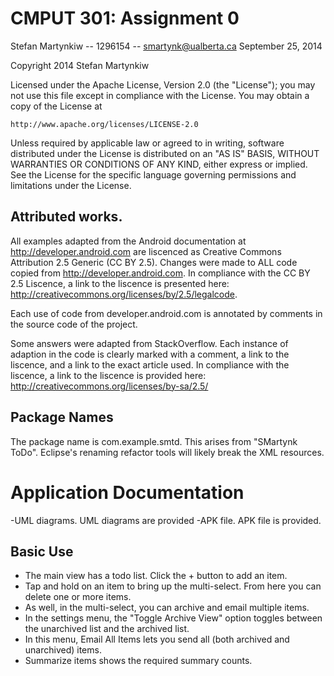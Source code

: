 CMPUT 301: Assignment 0
=======================
Stefan Martynkiw -- 1296154 -- smartynk@ualberta.ca
September 25, 2014



Copyright 2014 Stefan Martynkiw

Licensed under the Apache License, Version 2.0 (the "License");
you may not use this file except in compliance with the License.
You may obtain a copy of the License at

    http://www.apache.org/licenses/LICENSE-2.0

Unless required by applicable law or agreed to in writing, software
distributed under the License is distributed on an "AS IS" BASIS,
WITHOUT WARRANTIES OR CONDITIONS OF ANY KIND, either express or implied.
See the License for the specific language governing permissions and
limitations under the License.


Attributed works. 
-----------------
All examples adapted from the Android documentation at http://developer.android.com are liscenced as Creative Commons Attribution 2.5 Generic (CC BY 2.5). Changes were made to ALL code copied from http://developer.android.com. In compliance with the CC BY 2.5 Liscence, a link to the liscence is presented here: http://creativecommons.org/licenses/by/2.5/legalcode.

Each use of code from developer.android.com is annotated by comments in the source code of the project.

Some answers were adapted from StackOverflow. Each instance of adaption in the code is clearly marked with a comment, a link to the liscence, and a link to the exact article used. In compliance with the liscence, a link to the liscence is provided here: http://creativecommons.org/licenses/by-sa/2.5/

Package Names 
-------------
The package name is com.example.smtd. This arises from "SMartynk ToDo". Eclipse's renaming refactor tools will likely break the XML resources.


Application Documentation
========================

-UML diagrams. UML diagrams are provided
-APK file. APK file is provided.

Basic Use
------
 - The main view has a todo list. Click the + button to add an item.
 - Tap and hold on an item to bring up the multi-select. From here you can delete one or more items.
 - As well, in the multi-select, you can archive and email multiple items.
 - In the settings menu, the "Toggle Archive View" option toggles between the unarchived list and the archived list. 
 - In this menu, Email All Items lets you send all (both archived and unarchived) items.
 - Summarize items shows the required summary counts.
